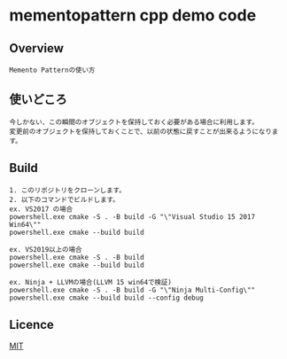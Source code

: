 # mementopattern cpp demo code

## Overview

    Memento Patternの使い方

## 使いどころ

    今しかない、この瞬間のオブジェクトを保持しておく必要がある場合に利用します。  
    変更前のオブジェクトを保持しておくことで、以前の状態に戻すことが出来るようになります。  

## Build

    1. このリポジトリをクローンします。  
    2. 以下のコマンドでビルドします。  
    ex. VS2017 の場合  
    powershell.exe cmake -S . -B build -G "\"Visual Studio 15 2017 Win64\""  
    powershell.exe cmake --build build  

    ex. VS2019以上の場合  
    powershell.exe cmake -S . -B build  
    powershell.exe cmake --build build  

    ex. Ninja + LLVMの場合(LLVM 15 win64で検証)  
    powershell.exe cmake -S . -B build -G "\"Ninja Multi-Config\""  
    powershell.exe cmake --build build --config debug

## Licence

[MIT](https://github.com/IwachanOrigin/mementopattern_cpp/blob/master/LICENSE)

